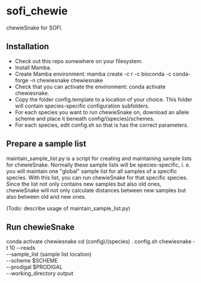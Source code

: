 # sofi_chewie
chewieSnake for SOFI.

## Installation

- Check out this repo somewhere on your filesystem.
- Install Mamba.
- Create Mamba environment: mamba create -c r -c bioconda -c conda-forge -n chewiesnake chewiesnake
- Check that you can activate the environment: conda activate chewiesnake.
- Copy the folder config.template to a location of your choice. This folder will contain
species-specific configuration subfolders.
- For each species you want to run chewieSnake on, download an allele scheme and place it beneath
config/(species)/schemes.
- For each species, edit config.sh so that is has the correct parameters.

## Prepare a sample list
maintain_sample_list.py is a script for creating and maintaining sample lists for chewieSnake.
Normally these sample lists will be species-specific, i. e. you will maintain one "global"
sample list for all samples of a specific species. With this list, you can run chewieSnake
for that specific species. Since the list not only contains new samples but also old ones, chewieSnake
will not only calculate distances between new samples but also between old and new ones.

(Todo: describe usage of maintain_sample_list.py)

## Run chewieSnake
conda activate chewiesnake
cd (config)/(species)
. config.sh
chewiesnake -t 10 --reads \
--sample_list (sample list location) \
--scheme $SCHEME \
--prodigal $PRODIGAL \
--working_directory output

